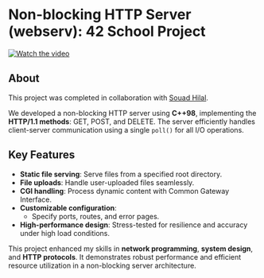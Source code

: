 # Non-blocking HTTP Server (webserv):  42 School Project

[![Watch the video](./pic/webserv.gif)](https://www.youtube.com/watch?v=zwq--iPUd0k)

## About

This project was completed in collaboration with [Souad Hilal](https://github.com/SoTizme).

We developed a non-blocking HTTP server using **C++98**, implementing the **HTTP/1.1 methods**: GET, POST, and DELETE. The server efficiently handles client-server communication using a single `poll()` for all I/O operations.

## Key Features

- **Static file serving**: Serve files from a specified root directory.
- **File uploads**: Handle user-uploaded files seamlessly.
- **CGI handling**: Process dynamic content with Common Gateway Interface.
- **Customizable configuration**:
  - Specify ports, routes, and error pages.
- **High-performance design**: Stress-tested for resilience and accuracy under high load conditions.

This project enhanced my skills in **network programming**, **system design**, and **HTTP protocols**. It demonstrates robust performance and efficient resource utilization in a non-blocking server architecture.